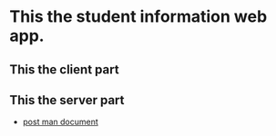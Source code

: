 # This the student information web app.

## This the client part



## This the server part


- [post man document](https://documenter.getpostman.com/view/41049800/2sB2xFfTTx)